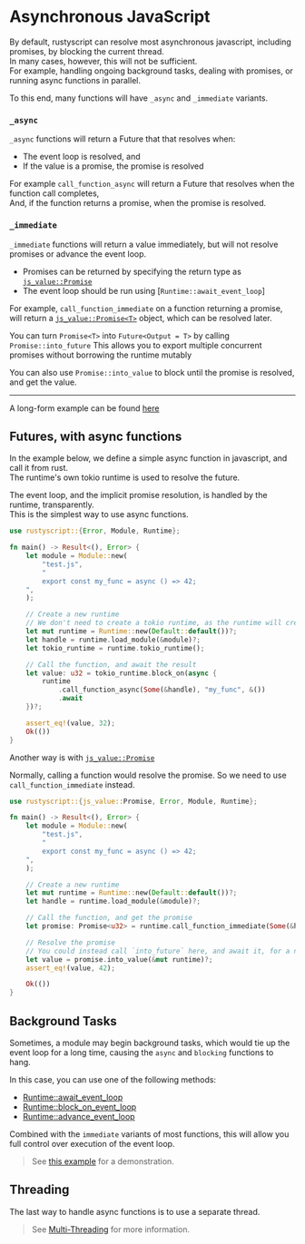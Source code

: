 # Asynchronous JavaScript
By default, rustyscript can resolve most asynchronous javascript, including promises, by blocking the current thread.  
In many cases, however, this will not be sufficient.  
For example, handling ongoing background tasks, dealing with promises, or running async functions in parallel.

To this end, many functions will have `_async` and `_immediate` variants.

### `_async`
`_async` functions will return a Future that that resolves when:
- The event loop is resolved, and
- If the value is a promise, the promise is resolved

For example `call_function_async` will return a Future that resolves when the function call completes,  
And, if the function returns a promise, when the promise is resolved.

### `_immediate`
`_immediate` functions will return a value immediately, but will not resolve promises or advance the event loop.
- Promises can be returned by specifying the return type as [`js_value::Promise`](https://docs.rs/rustyscript/latest/rustyscript/js_value/struct.Promise.html)
- The event loop should be run using [`Runtime::await_event_loop`]

For example, `call_function_immediate` on a function returning a promise, will return a [`js_value::Promise<T>`](https://docs.rs/rustyscript/latest/rustyscript/js_value/struct.Promise.html) object, which can be resolved later.

You can turn `Promise<T>` into `Future<Output = T>` by calling `Promise::into_future` This allows you to export multiple concurrent promises without borrowing the runtime mutably

You can also use `Promise::into_value` to block until the promise is resolved, and get the value.

-----

A long-form example can be found [here](https://github.com/rscarson/rustyscript/blob/master/examples/async_javascript.rs)

## Futures, with async functions
In the example below, we define a simple async function in javascript, and call it from rust.  
The runtime's own tokio runtime is used to resolve the future.

The event loop, and the implicit promise resolution, is handled by the runtime, transparently.  
This is the simplest way to use async functions.

```rust
use rustyscript::{Error, Module, Runtime};

fn main() -> Result<(), Error> {
    let module = Module::new(
        "test.js",
        "
        export const my_func = async () => 42;
    ",
    );

    // Create a new runtime
    // We don't need to create a tokio runtime, as the runtime will create one for us
    let mut runtime = Runtime::new(Default::default())?;
    let handle = runtime.load_module(&module)?;
    let tokio_runtime = runtime.tokio_runtime();

    // Call the function, and await the result
    let value: u32 = tokio_runtime.block_on(async {
        runtime
            .call_function_async(Some(&handle), "my_func", &())
            .await
    })?;

    assert_eq!(value, 32);
    Ok(())
}
```

Another way is with [`js_value::Promise`](https://docs.rs/rustyscript/latest/rustyscript/js_value/struct.Promise.html)

Normally, calling a function would resolve the promise. So we need to use `call_function_immediate` instead.

```rust
use rustyscript::{js_value::Promise, Error, Module, Runtime};

fn main() -> Result<(), Error> {
    let module = Module::new(
        "test.js",
        "
        export const my_func = async () => 42;
    ",
    );

    // Create a new runtime
    let mut runtime = Runtime::new(Default::default())?;
    let handle = runtime.load_module(&module)?;

    // Call the function, and get the promise
    let promise: Promise<u32> = runtime.call_function_immediate(Some(&handle), "my_func", &())?;

    // Resolve the promise
    // You could instead call `into_future` here, and await it, for a non-blocking version
    let value = promise.into_value(&mut runtime)?;
    assert_eq!(value, 42);

    Ok(())
}
```

## Background Tasks

Sometimes, a module may begin background tasks, which would tie up the event loop for a long time, causing the `async` and `blocking` functions to hang.

In this case, you can use one of the following methods:
- [Runtime::await_event_loop](https://docs.rs/rustyscript/latest/rustyscript/struct.Runtime.html#method.await_event_loop)
- [Runtime::block_on_event_loop](https://docs.rs/rustyscript/latest/rustyscript/struct.Runtime.html#method.block_on_event_loop)
- [Runtime::advance_event_loop](https://docs.rs/rustyscript/latest/rustyscript/struct.Runtime.html#method.advance_event_loop)

Combined with the `immediate` variants of most functions, this will allow you full control over execution of the event loop.
> See [this example](https://github.com/rscarson/rustyscript/blob/master/examples/background_tasks.rs) for a demonstration.

## Threading
The last way to handle async functions is to use a separate thread.
> See [Multi-Threading](../advanced/multithreading.md) for more information.